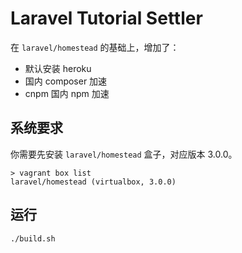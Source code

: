 # Laravel Tutorial Settler

在 `laravel/homestead` 的基础上，增加了：

- 默认安装 heroku
- 国内 composer 加速
- cnpm 国内 npm 加速

## 系统要求

你需要先安装 `laravel/homestead` 盒子，对应版本 3.0.0。

```
> vagrant box list
laravel/homestead (virtualbox, 3.0.0)
```

## 运行

```
./build.sh
```

